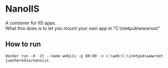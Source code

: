 # NanoIIS

A container for IIS apps.  
What this does is to let you mount your own app in "C:\inetpub\wwwroot"

## How to run

```docker
docker run -d -it --name webiis -p 80:80 -v c:\web:C:\inetpub\wwwroot juanheredia/nanoiis
```
